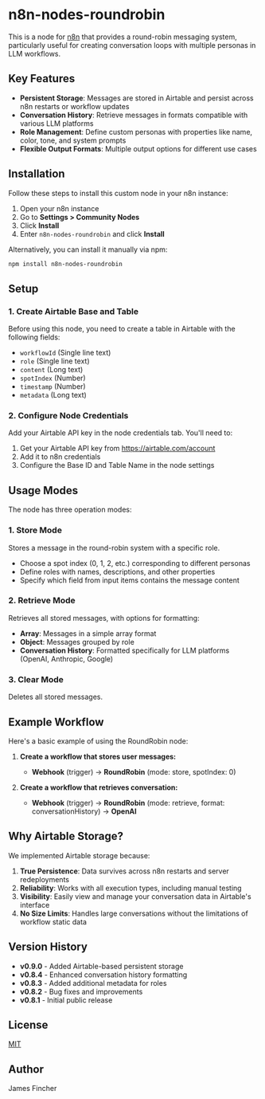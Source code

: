 # n8n-nodes-roundrobin

This is a node for [n8n](https://n8n.io/) that provides a round-robin messaging system, particularly useful for creating conversation loops with multiple personas in LLM workflows.

## Key Features

- **Persistent Storage**: Messages are stored in Airtable and persist across n8n restarts or workflow updates
- **Conversation History**: Retrieve messages in formats compatible with various LLM platforms
- **Role Management**: Define custom personas with properties like name, color, tone, and system prompts
- **Flexible Output Formats**: Multiple output options for different use cases

## Installation

Follow these steps to install this custom node in your n8n instance:

1. Open your n8n instance
2. Go to **Settings > Community Nodes**
3. Click **Install**
4. Enter `n8n-nodes-roundrobin` and click **Install**

Alternatively, you can install it manually via npm:

```bash
npm install n8n-nodes-roundrobin
```

## Setup

### 1. Create Airtable Base and Table

Before using this node, you need to create a table in Airtable with the following fields:

- `workflowId` (Single line text)
- `role` (Single line text)
- `content` (Long text)
- `spotIndex` (Number)
- `timestamp` (Number)
- `metadata` (Long text)

### 2. Configure Node Credentials

Add your Airtable API key in the node credentials tab. You'll need to:

1. Get your Airtable API key from https://airtable.com/account
2. Add it to n8n credentials
3. Configure the Base ID and Table Name in the node settings

## Usage Modes

The node has three operation modes:

### 1. Store Mode

Stores a message in the round-robin system with a specific role.

- Choose a spot index (0, 1, 2, etc.) corresponding to different personas
- Define roles with names, descriptions, and other properties
- Specify which field from input items contains the message content

### 2. Retrieve Mode

Retrieves all stored messages, with options for formatting:

- **Array**: Messages in a simple array format
- **Object**: Messages grouped by role
- **Conversation History**: Formatted specifically for LLM platforms (OpenAI, Anthropic, Google)

### 3. Clear Mode

Deletes all stored messages.

## Example Workflow

Here's a basic example of using the RoundRobin node:

1. **Create a workflow that stores user messages:**
   - **Webhook** (trigger) → **RoundRobin** (mode: store, spotIndex: 0)

2. **Create a workflow that retrieves conversation:**
   - **Webhook** (trigger) → **RoundRobin** (mode: retrieve, format: conversationHistory) → **OpenAI**

## Why Airtable Storage?

We implemented Airtable storage because:

1. **True Persistence**: Data survives across n8n restarts and server redeployments
2. **Reliability**: Works with all execution types, including manual testing
3. **Visibility**: Easily view and manage your conversation data in Airtable's interface
4. **No Size Limits**: Handles large conversations without the limitations of workflow static data

## Version History

- **v0.9.0** - Added Airtable-based persistent storage
- **v0.8.4** - Enhanced conversation history formatting 
- **v0.8.3** - Added additional metadata for roles
- **v0.8.2** - Bug fixes and improvements
- **v0.8.1** - Initial public release

## License

[MIT](LICENSE.md)

## Author

James Fincher 